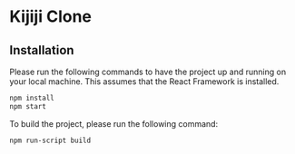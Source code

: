# Kijiji Clone


## Installation

Please run the following commands to have the project up and running on your local machine. This assumes that the React Framework is installed. 

```bash
npm install
npm start
```

To build the project, please run the following command:
```bash
npm run-script build
```
